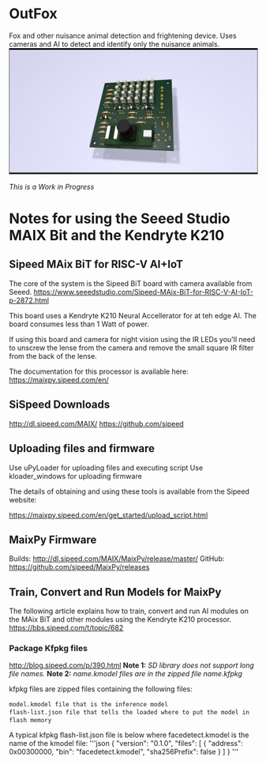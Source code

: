 # OutFox
Fox and other nuisance animal detection and frightening device. Uses cameras and AI to detect and identify only the nuisance animals.
![OutFox Control Board](/images/OutFox.png)

*This is a Work in Progress*
# Notes for using the Seeed Studio MAIX Bit and the Kendryte K210

## Sipeed MAix BiT for RISC-V AI+IoT
The core of the system is the Sipeed BiT board with camera available from Seeed. 
https://www.seeedstudio.com/Sipeed-MAix-BiT-for-RISC-V-AI-IoT-p-2872.html

This board uses a Kendryte K210 Neural Accellerator for at teh edge AI. The board consumes less than 1 Watt of power.

If using this board and camera for night vision using the IR LEDs you'll need to unscrew the lense from the camera and remove the small square IR filter from the back of the lense.

The documentation for this processor is available here:
https://maixpy.sipeed.com/en/

## SiSpeed Downloads
http://dl.sipeed.com/MAIX/
https://github.com/sipeed


## Uploading files and firmware
Use uPyLoader for uploading files and executing script
Use kloader_windows for uploading firmware

The details of obtaining and using these tools is available from the Sipeed website:

https://maixpy.sipeed.com/en/get_started/upload_script.html

## MaixPy Firmware
Builds:   http://dl.sipeed.com/MAIX/MaixPy/release/master/
GitHub: https://github.com/sipeed/MaixPy/releases

## Train, Convert and Run Models for MaixPy 
The following article explains how to train, convert and run AI modules on the MAix BiT and other modules using the Kendryte K210 processor.
https://bbs.sipeed.com/t/topic/682

### Package Kfpkg files
http://blog.sipeed.com/p/390.html
**Note 1:** *SD library does not support long file names.*
**Note 2:** *name.kmodel files are in the zipped file name.kfpkg*

kfpkg files are zipped files containing the following files:

	model.kmodel file that is the inference model
	flash-list.json file that tells the loaded where to put the model in flash memory
	
A typical kfpkg flash-list.json file is below where facedetect.kmodel is the name of the kmodel file:
'''json
{
    "version": "0.1.0",
     "files": [
        {
            "address": 0x00300000,
            "bin": "facedetect.kmodel",
            "sha256Prefix": false
        }
    ]
}
'''
